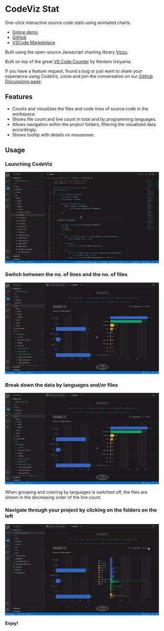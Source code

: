 # CodeViz Stat

One-click interactive source code stats using animated charts.

- [Online demo](https://vizzuhq.github.io/codeviz/)
- [GitHub](https://github.com/vizzuhq/codeviz/)
- [VSCode Marketplace](https://marketplace.visualstudio.com/items?itemName=vizzuhq.code-viz-stat)

Built using the open-source Javascript charting library [Vizzu](https://github.com/vizzuhq/vizzu-lib).

Built on top of the great [VS Code Counter](https://marketplace.visualstudio.com/items?itemName=uctakeoff.vscode-counter) by Kentaro Usiyama.

If you have a feature request, found a bug or just want to share your experience using CodeViz, come and join the conversation on our [GitHub Discussions page](https://github.com/vizzuhq/codeviz/discussions/).

## Features
- Counts and visualizes the files and code lines of source code in the workspace.
- Shows file count and line count in total and by programming languages.
- Allows navigation within the project folders, filtering the visualized data accordingly.
- Shows tooltip with details on mouseover.

## Usage
### Launching CodeViz
![Launching CodeViz](images/guide_1_start.gif)

### Switch between the no. of lines and the no. of files
![lines_or_files](images/guide_3_dropdown.gif)

### Break down the data by languages and/or files
![Languages_Files_Checkboxes](images/guide_2_checkbox.gif)

When grouping and coloring by languages is switched off, the files are shown in the decreasing order of the line count.

### Navigate through your project by clicking on the folders on the left
![Languages_Files_Checkboxes](images/guide_4_navig.gif)

**Enjoy!**
